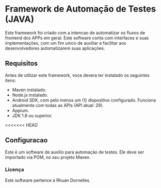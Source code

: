 # Framework de Automação de Testes (JAVA)
Este framework foi criado com a intencao de automatizar os fluxos de frontend dos APPs em geral. Este software conta com interfaces e suas implementações, com um fim unico de auxiliar e facilitar aos desenvolvedores automatizarem suas aplicações.


## Requisitos
Antes de utilizar este framework, voce devera ter instalado os seguintes itens:
- Maven instalado.
- Node.js instalado.
- Android SDK, com pelo menos um (1) dispositivo configurado. Funciona atualmente com todas as APIs (API atual: 29).
- Appium.
- JDK 1.8 ou superior.

<<<<<<< HEAD
## Configuracao
Este é um software de auxílio para automação de testes. Ele deve ser importado via POM, no seu projeto Maven.


### Licença
Este software pertence a Rhuan Dornelles.
